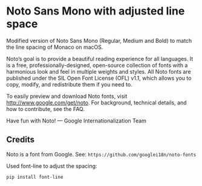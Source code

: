 # Noto Sans Mono with adjusted line space

Modified version of Noto Sans Mono (Regular, Medium and Bold) to match
the line spacing of Monaco on macOS.

Noto’s goal is to provide a beautiful reading experience for all languages. It is a free, professionally-designed, open-source collection of fonts with a harmonious look and feel in multiple weights and styles. All Noto fonts are published under the SIL Open Font License (OFL) v1.1, which allows you to copy, modify, and redistribute them if you need to.

To easily preview and download Noto fonts, visit http://www.google.com/get/noto. For background, technical details, and how to contribute, see the FAQ.

Have fun with Noto! — Google Internationalization Team

## Credits

Noto is a font from Google. See: `https://github.com/googlei18n/noto-fonts`

Used font-line to adjust the spacing:

`pip install font-line`

